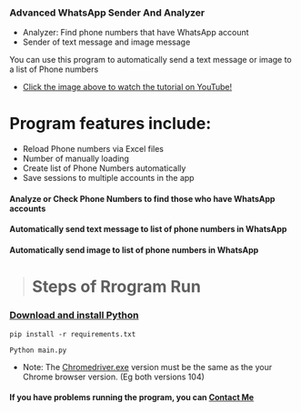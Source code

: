 ### Advanced WhatsApp Sender And Analyzer
- Analyzer: Find phone numbers that have WhatsApp account
- Sender of text message and image message

You can use this program to automatically send a text message or image to a list of Phone numbers

- [Click the image above to watch the tutorial on YouTube!](https://www.youtube.com/watch?v=vcJBbGqtvM8)

# Program features include:
- Reload Phone numbers via Excel files
- Number of manually loading
- Create list of Phone Numbers automatically
- Save sessions to multiple accounts in the app
#### Analyze or Check Phone Numbers to find those who have WhatsApp accounts
#### Automatically send text message to list of phone numbers in WhatsApp
#### Automatically send image to list of phone numbers in WhatsApp
> # **Steps of Rrogram Run**

### <a href="https://www.python.org/downloads/" target="_blank">Download and install Python</a>

`pip install -r requirements.txt`

`Python main.py`

- Note: The <a href='https://chromedriver.chromium.org/downloads' target="_blank">Chromedriver.exe</a> version must be the same as the your Chrome browser version. (Eg both versions 104)

#### If you have problems running the program, you can <a href="https://t.me/Hiding" target="_blank">Contact Me</a>
